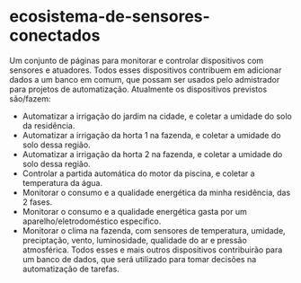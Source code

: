 # ecosistema-de-sensores-conectados
Um conjunto de páginas para monitorar e controlar dispositivos com sensores e atuadores. 
Todos esses dispositivos contribuem em adicionar dados a um banco em comum, que possam ser usados pelo admistrador para projetos de automatização.
Atualmente os dispositivos previstos são/fazem:
* Automatizar a irrigação do jardim na cidade, e coletar a umidade do solo da residência.
* Automatizar a irrigação da horta 1 na fazenda, e coletar a umidade do solo dessa região.
* Automatizar a irrigação da horta 2 na fazenda, e coletar a umidade do solo dessa região.
* Controlar a partida automática do motor da piscina, e coletar a temperatura da água.
* Monitorar o consumo e a qualidade energética da minha residência, das 2 fases.
* Monitorar o consumo e a qualidade energética gasta por um aparelho/eletrodoméstico específico.
* Monitorar o clima na fazenda, com sensores de temperatura, umidade, preciptação, vento, luminosidade, qualidade do ar e pressão atmosférica.
Todos esses e mais outros dispositivos contribuirão para um banco de dados, que será utilizado para tomar decisões na automatização de tarefas.

